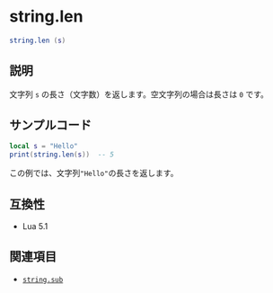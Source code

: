 # string.len

```lua
string.len (s)
```

## 説明

文字列 `s` の長さ（文字数）を返します。空文字列の場合は長さは `0` です。

## サンプルコード

```lua
local s = "Hello"
print(string.len(s))  -- 5
```

この例では、文字列`"Hello"`の長さを返します。

## 互換性

- Lua 5.1

## 関連項目

- [`string.sub`](sub.md)